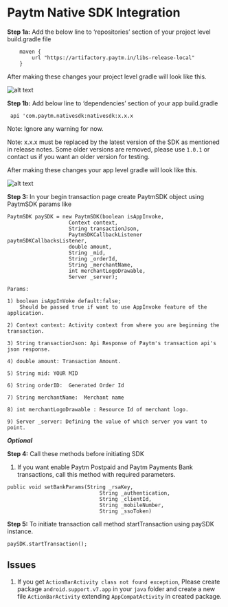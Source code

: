# Paytm Native SDK Integration


**Step 1a:** Add the below line to ‘repositories’ section of your project level build.gradle file
  
        maven {
            url "https://artifactory.paytm.in/libs-release-local"
        }
	
	
After making these changes your project level gradle will look like this.

![alt text](https://github.com/muditsen/ReadMe/blob/master/images/image1.png)

**Step 1b:** Add below line to ‘dependencies’ section of your app build.gradle

```
 api 'com.paytm.nativesdk:nativesdk:x.x.x
```
 Note: Ignore any warning for now.

 Note: x.x.x must be replaced by the latest version of the SDK as mentioned in release notes. Some older versions are removed, please use `1.0.1` or contact us if you want an older version for testing.

After making these changes your app level gradle will look like this.

![alt text](https://github.com/muditsen/ReadMe/blob/master/images/image2.png)

**Step 3:** In your begin transaction page create PaytmSDK object using PaytmSDK params like
```
PaytmSDK paySDK = new PaytmSDK(boolean isAppInvoke, 
                    Context context, 
                    String transactionJson, 
                    PaytmSDKCallbackListener paytmSDKCallbacksListener,
                    double amount, 
                    String _mid, 
                    String _orderId,
                    String _merchantName, 
                    int merchantLogoDrawable, 
                    Server _server);
```
    Params: 

    1) boolean isAppInVoke default:false; 
    	Should be passed true if want to use AppInvoke feature of the application.
    
    2) Context context: Activity context from where you are beginning the transaction.

    3) String transactionJson: Api Response of Paytm's transaction api's json response.

    4) double amount: Transaction Amount.

    5) String mid: YOUR MID

    6) String orderID:  Generated Order Id

    7) String merchantName:  Merchant name

    8) int merchantLogoDrawable : Resource Id of merchant logo.

    9) Server _server: Defining the value of which server you want to point.

 ***Optional***
 
**Step 4:** Call these methods before initiating SDK

1) If you want enable Paytm Postpaid and Paytm Payments Bank transactions, call this method with required parameters.
```
public void setBankParams(String _rsaKey, 
                              String _authentication, 
                              String _clientId, 
                              String _mobileNumber, 
                              String _ssoToken) 
```


**Step 5:** To initiate transaction call method startTransaction using paySDK instance.
```
paySDK.startTransaction();
```



## Issues
1) If you get `ActionBarActivity class not found exception`, Please create package `android.support.v7.app` in your `java` folder and create a new file `ActionBarActivity` extending `AppCompatActivity` in created package.
